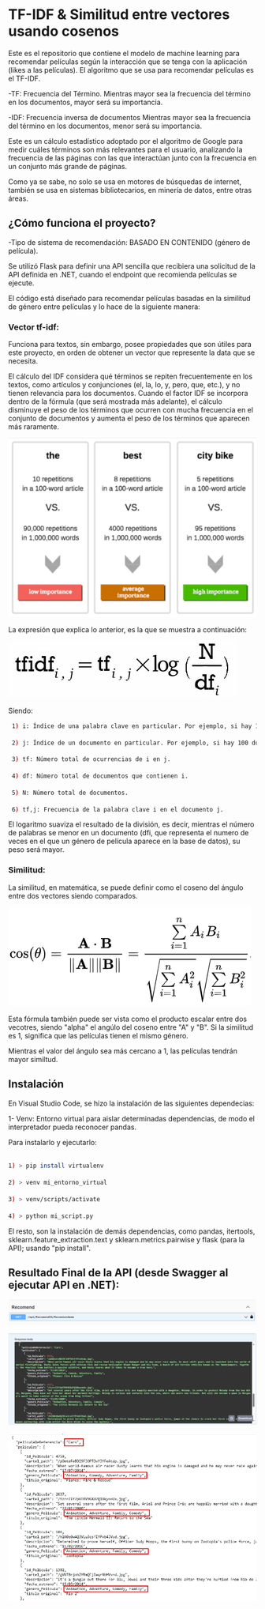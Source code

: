 # TF-IDF & Similitud entre vectores usando cosenos

Este es el repositorio que contiene el modelo de machine learning para recomendar películas según la interacción que se tenga con la aplicación (likes a las películas). El algoritmo que se usa para recomendar películas es el TF-IDF.

-TF: Frecuencia del Término. 
Mientras mayor sea la frecuencia del término en los documentos, mayor será su importancia.

-IDF: Frecuencia inversa de documentos
Mientras mayor sea la frecuencia del término en los documentos, menor será su importancia. 

Este es un cálculo estadístico adoptado por el algoritmo de Google para medir cuáles términos son más relevantes para el usuario, analizando la frecuencia de las páginas con las que interactúan junto con la frecuencia en un conjunto más grande de páginas.

Como ya se sabe, no solo se usa en motores de búsquedas de internet, también se usa en sistemas bibliotecarios, en minería de datos, entre otras áreas.

## ¿Cómo funciona el proyecto?

-Tipo de sistema de recomendación: BASADO EN CONTENIDO (género de película).

Se utilizó Flask para definir una API sencilla que recibiera una solicitud de la API definida en .NET, cuando el endpoint que recomienda películas se ejecute. 

El código está diseñado para recomendar películas basadas en la similitud de género entre películas y lo hace de la siguiente manera:

### Vector tf-idf:

Funciona para textos, sin embargo, posee propiedades que son útiles para este proyecto, en orden de obtener un vector que represente la data que se necesita.

El cálculo del IDF considera qué términos se repiten frecuentemente en los textos, como artículos y conjunciones (el, la, lo, y, pero, que, etc.), y no tienen relevancia para los documentos. Cuando el factor IDF se incorpora dentro de la fórmula (que será mostrada más adelante), el cálculo disminuye el peso de los términos que ocurren con mucha frecuencia en el conjunto de documentos y aumenta el peso de los términos que aparecen más raramente.

![Representación de ejemplo](IARECOMMEND/../images/ejemploIDF.png)

La expresión que explica lo anterior, es la que se muestra a continuación:

![Expresión TDF-IDF](IARECOMMEND/../images/IDFormula.png)

Siendo: 

```bash
 1) i: Índice de una palabra clave en particular. Por ejemplo, si hay 10 palabras clave en un documento, i puede variar de 1 a 10.

 2) j: Índice de un documento en particular. Por ejemplo, si hay 100 documentos en un conjunto, j puede variar de 1 a 100.

 3) tf: Número total de ocurrencias de i en j.

 4) df: Número total de documentos que contienen i.

 5) N: Número total de documentos.

 6) tf,j: Frecuencia de la palabra clave i en el documento j.

 ```

 El logaritmo suaviza el resultado de la división, es decir, mientras el número de palabras se menor en un documento (dfi, que representa el numero de veces en el que un género de película aparece en la base de datos), su peso será mayor.

### Similitud:

La similitud, en matemática, se puede definir como el coseno del ángulo entre dos vectores siendo comparados.

![Expresión](IARECOMMEND/../images/coseno_formula.png)

Esta fórmula también puede ser vista como el producto escalar entre dos vecotres, siendo "alpha" el angúlo del coseno entre "A" y "B". Si la similitud es 1, significa que las películas tienen el mismo género.

Mientras el valor del ángulo sea más cercano a 1, las películas tendrán mayor similtud.

## Instalación

En Visual Studio Code, se hizo la instalación de las siguientes dependecias:

1- Venv: Entorno virtual para aislar determinadas dependencias, de modo el interpretador pueda reconocer pandas.

Para instalarlo y ejecutarlo:

```bash

1) > pip install virtualenv

2) > venv mi_entorno_virtual

3) > venv/scripts/activate 

4) > python mi_script.py
 ```

El resto, son la instalación de demás dependencias, como pandas, itertools, sklearn.feature_extraction.text y sklearn.metrics.pairwise y flask (para la API); usando "pip install".

## Resultado Final de la API (desde Swagger al ejecutar API en .NET):

![Endpoint de Recomendación](IARECOMMEND/../images/endpoint.png)

![Ejecución del Endpoint](IARECOMMEND/../images/salida.png)

![Salida](IARECOMMEND/../images/archivoTxt.jpg)


    

